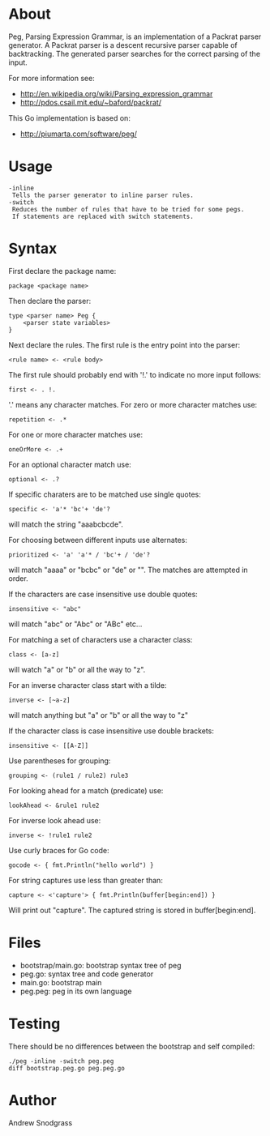 # About

Peg, Parsing Expression Grammar, is an implementation of a Packrat parser
generator. A Packrat parser is a descent recursive parser capable of
backtracking. The generated parser searches for the correct parsing of the
input.

For more information see:
* http://en.wikipedia.org/wiki/Parsing_expression_grammar
* http://pdos.csail.mit.edu/~baford/packrat/

This Go implementation is based on:
* http://piumarta.com/software/peg/


# Usage

```
-inline
 Tells the parser generator to inline parser rules.
-switch
 Reduces the number of rules that have to be tried for some pegs.
 If statements are replaced with switch statements.
```


# Syntax

First declare the package name:
```
package <package name>
```

Then declare the parser:
```
type <parser name> Peg {
	<parser state variables>
}
```

Next declare the rules. The first rule is the entry point into the parser:
```
<rule name> <- <rule body>
```

The first rule should probably end with '!.' to indicate no more input follows:
```
first <- . !.
```

'.' means any character matches. For zero or more character matches use:
```
repetition <- .*
```

For one or more character matches use:
```
oneOrMore <- .+
```

For an optional character match use:
```
optional <- .?
```

If specific charaters are to be matched use single quotes:
```
specific <- 'a'* 'bc'+ 'de'?
```
will match the string "aaabcbcde".

For choosing between different inputs use alternates:
```
prioritized <- 'a' 'a'* / 'bc'+ / 'de'?
```
will match "aaaa" or "bcbc" or "de" or "". The matches are attempted in order.

If the characters are case insensitive use double quotes:
```
insensitive <- "abc"
```
will match "abc" or "Abc" or "ABc" etc...

For matching a set of characters use a character class:
```
class <- [a-z]
```
will watch "a" or "b" or all the way to "z".

For an inverse character class start with a tilde:
```
inverse <- [~a-z]
```
will match anything but "a" or "b" or all the way to "z"

If the character class is case insensitive use double brackets:
```
insensitive <- [[A-Z]]
```

Use parentheses for grouping:
```
grouping <- (rule1 / rule2) rule3
```

For looking ahead for a match (predicate) use:
```
lookAhead <- &rule1 rule2
```

For inverse look ahead use:
```
inverse <- !rule1 rule2
```

Use curly braces for Go code:
```
gocode <- { fmt.Println("hello world") }
```

For string captures use less than greater than:
```
capture <- <'capture'> { fmt.Println(buffer[begin:end]) }
```
Will print out "capture". The captured string is stored in buffer[begin:end].


# Files

* bootstrap/main.go: bootstrap syntax tree of peg
* peg.go: syntax tree and code generator
* main.go: bootstrap main
* peg.peg: peg in its own language


# Testing

There should be no differences between the bootstrap and self compiled:

```
./peg -inline -switch peg.peg
diff bootstrap.peg.go peg.peg.go
```


# Author

Andrew Snodgrass

